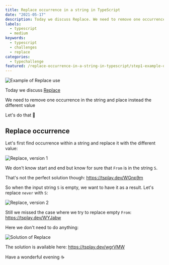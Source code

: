 ```yaml
---
title: Replace occurrence in a string in TypeScript
date: "2021-05-17"
description: Today we discuss Replace. We need to remove one occurrence in the string and place instead the different value. Let's do that 🚀
labels:
  - typescript
  - medium
keywords:
  - typescript
  - challenges
  - replace
categories:
  - typechallenge
featured: /replace-occurrence-in-a-string-in-typescript/step1-example-of-use.png
---
```


![Example of Replace use](/replace-occurrence-in-a-string-in-typescript/step1-example-of-use.png)

Today we discuss [Replace](https://github.com/type-challenges/type-challenges/blob/master/questions/116-medium-replace/README.md)

We need to remove one occurrence in the string and place instead the different value

Let's do that 🚀

## Replace occurrence

Let's first find occurrence within a string and replace it with the different value:

![Replace, version 1](/replace-occurrence-in-a-string-in-typescript/step2-solution-v1.png)

We don't know start and end but know for sure that `From` is in the string `S`.

That's not the perfect solution though: https://tsplay.dev/WGnp9m

So when the input string `S` is empty, we want to have it as a result. Let's replace `never` with `S`:

![Replace, version 2](/replace-occurrence-in-a-string-in-typescript/step3-solution-v2.png)

Still we missed the case where we try to replace empty `From`: https://tsplay.dev/WYJabw

Here we don't need to do anything:

![Solution of Replace](/replace-occurrence-in-a-string-in-typescript/step4-solution.png)

The solution is available here: https://tsplay.dev/wgrVMW

Have a wonderful evening ☕️

